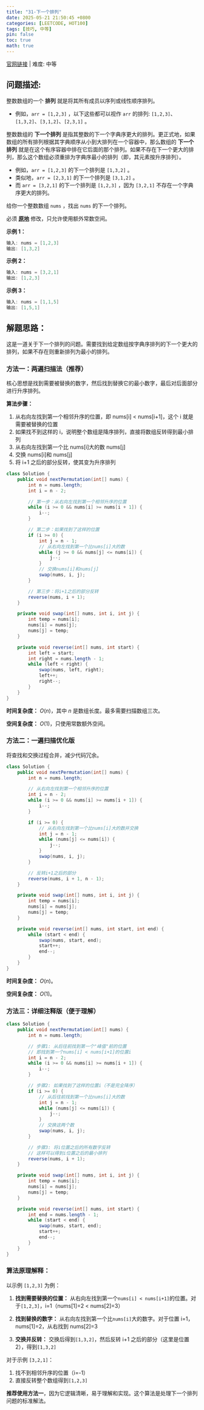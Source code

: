 ```yaml
---
title: "31-下一个排列"
date: 2025-05-21 21:50:45 +0800
categories: [LEETCODE, HOT100]
tags: [技巧, 中等]
pin: false
toc: true
math: true
---
```


[官网链接](https://leetcode.cn/problems/next-permutation/) \| 难度: 中等

## 问题描述:

整数数组的一个 **排列** 就是将其所有成员以序列或线性顺序排列。

- 例如，`arr = [1,2,3]` ，以下这些都可以视作 `arr` 的排列: `[1,2,3]`、`[1,3,2]`、`[3,1,2]`、`[2,3,1]` 。

整数数组的 **下一个排列** 是指其整数的下一个字典序更大的排列。更正式地，如果数组的所有排列根据其字典顺序从小到大排列在一个容器中，那么数组的 **下一个排列** 就是在这个有序容器中排在它后面的那个排列。如果不存在下一个更大的排列，那么这个数组必须重排为字典序最小的排列（即，其元素按升序排列）。

- 例如，`arr = [1,2,3]` 的下一个排列是 `[1,3,2]` 。
- 类似地，`arr = [2,3,1]` 的下一个排列是 `[3,1,2]` 。
- 而 `arr = [3,2,1]` 的下一个排列是 `[1,2,3]` ，因为 `[3,2,1]` 不存在一个字典序更大的排列。

给你一个整数数组 `nums` ，找出 `nums` 的下一个排列。

必须 **[原地](https://baike.baidu.com/item/原地算法)** 修改，只允许使用额外常数空间。

**示例 1：**

```java
输入: nums = [1,2,3]
输出: [1,3,2]
```

**示例 2：**

```java
输入: nums = [3,2,1]
输出: [1,2,3]
```

**示例 3：**

```java
输入: nums = [1,1,5]
输出: [1,5,1]
```

## 解题思路：

这是一道关于下一个排列的问题。需要找到给定数组按字典序排列的下一个更大的排列，如果不存在则重新排列为最小的排列。

### 方法一：两遍扫描法（推荐）

核心思想是找到需要被替换的数字，然后找到替换它的最小数字，最后对后面部分进行升序排列。

**算法步骤：**

1. 从右向左找到第一个相邻升序的位置，即 nums[i] < nums[i+1]，这个 i 就是需要被替换的位置
2. 如果找不到这样的 i，说明整个数组是降序排列，直接将数组反转得到最小排列
3. 从右向左找到第一个比 nums[i]大的数 nums[j]
4. 交换 nums[i]和 nums[j]
5. 将 i+1 之后的部分反转，使其变为升序排列

```java
class Solution {
    public void nextPermutation(int[] nums) {
        int n = nums.length;
        int i = n - 2;

        // 第一步：从右向左找到第一个相邻升序的位置
        while (i >= 0 && nums[i] >= nums[i + 1]) {
            i--;
        }

        // 第二步：如果找到了这样的位置
        if (i >= 0) {
            int j = n - 1;
            // 从右向左找到第一个比nums[i]大的数
            while (j >= 0 && nums[j] <= nums[i]) {
                j--;
            }
            // 交换nums[i]和nums[j]
            swap(nums, i, j);
        }

        // 第三步：将i+1之后的部分反转
        reverse(nums, i + 1);
    }

    private void swap(int[] nums, int i, int j) {
        int temp = nums[i];
        nums[i] = nums[j];
        nums[j] = temp;
    }

    private void reverse(int[] nums, int start) {
        int left = start;
        int right = nums.length - 1;
        while (left < right) {
            swap(nums, left, right);
            left++;
            right--;
        }
    }
}
```

**时间复杂度：** $O(n)$，其中 $n$ 是数组长度。最多需要扫描数组三次。

**空间复杂度：** $O(1)$，只使用常数额外空间。

### 方法二：一遍扫描优化版

将查找和交换过程合并，减少代码冗余。

```java
class Solution {
    public void nextPermutation(int[] nums) {
        int n = nums.length;

        // 从右向左找到第一个相邻升序的位置
        int i = n - 2;
        while (i >= 0 && nums[i] >= nums[i + 1]) {
            i--;
        }

        if (i >= 0) {
            // 从右向左找到第一个比nums[i]大的数并交换
            int j = n - 1;
            while (nums[j] <= nums[i]) {
                j--;
            }
            swap(nums, i, j);
        }

        // 反转i+1之后的部分
        reverse(nums, i + 1, n - 1);
    }

    private void swap(int[] nums, int i, int j) {
        int temp = nums[i];
        nums[i] = nums[j];
        nums[j] = temp;
    }

    private void reverse(int[] nums, int start, int end) {
        while (start < end) {
            swap(nums, start, end);
            start++;
            end--;
        }
    }
}
```

**时间复杂度：** $O(n)$。

**空间复杂度：** $O(1)$。

### 方法三：详细注释版（便于理解）

```java
class Solution {
    public void nextPermutation(int[] nums) {
        int n = nums.length;

        // 步骤1: 从后往前找到第一个"峰值"前的位置
        // 即找到第一个nums[i] < nums[i+1]的位置i
        int i = n - 2;
        while (i >= 0 && nums[i] >= nums[i + 1]) {
            i--;
        }

        // 步骤2: 如果找到了这样的位置i（不是完全降序）
        if (i >= 0) {
            // 从后往前找到第一个比nums[i]大的数
            int j = n - 1;
            while (nums[j] <= nums[i]) {
                j--;
            }
            // 交换这两个数
            swap(nums, i, j);
        }

        // 步骤3: 将i位置之后的所有数字反转
        // 这样可以得到i位置之后的最小排列
        reverse(nums, i + 1);
    }

    private void swap(int[] nums, int i, int j) {
        int temp = nums[i];
        nums[i] = nums[j];
        nums[j] = temp;
    }

    private void reverse(int[] nums, int start) {
        int end = nums.length - 1;
        while (start < end) {
            swap(nums, start, end);
            start++;
            end--;
        }
    }
}
```

### 算法原理解释：

以示例 `[1,2,3]` 为例：

1. **找到需要替换的位置：** 从右向左找到第一个`nums[i] < nums[i+1]`的位置。对于`[1,2,3]`，i=1（nums[1]=2 < nums[2]=3）

2. **找到替换的数字：** 从右向左找到第一个比`nums[i]`大的数字。对于位置 i=1，nums[1]=2，从右找到 nums[2]=3

3. **交换并反转：** 交换后得到`[1,3,2]`，然后反转 i+1 之后的部分（这里是位置 2），得到`[1,3,2]`

对于示例 `[3,2,1]`：

1. 找不到相邻升序的位置（i=-1）
2. 直接反转整个数组得到`[1,2,3]`

**推荐使用方法一**，因为它逻辑清晰，易于理解和实现。这个算法是处理下一个排列问题的标准解法。
